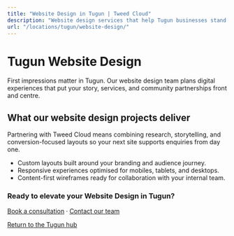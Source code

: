 ```yaml
---
title: "Website Design in Tugun | Tweed Cloud"
description: "Website design services that help Tugun businesses stand out online."
url: "/locations/tugun/website-design/"
---
```


# Tugun Website Design

First impressions matter in Tugun. Our website design team plans digital experiences that put your story, services, and community partnerships front and centre.

## What our website design projects deliver

Partnering with Tweed Cloud means combining research, storytelling, and conversion-focused layouts so your next site supports enquiries from day one.

- Custom layouts built around your branding and audience journey.
- Responsive experiences optimised for mobiles, tablets, and desktops.
- Content-first wireframes ready for collaboration with your internal team.

### Ready to elevate your Website Design in Tugun?

[Book a consultation](/consultation/) · [Contact our team](/contact/)

[Return to the Tugun hub](/locations/tugun/)
